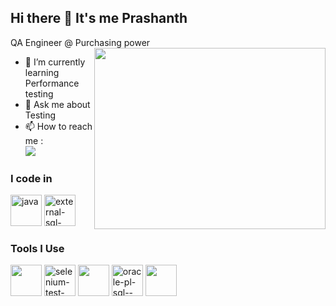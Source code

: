 ## Hi there 👋 It's me Prashanth

QA Engineer @ Purchasing power
<img align="right" width="370" height="290" src="https://i.pinimg.com/originals/47/f0/34/47f0342cec72b800463bf003eac1257e.gif">                                             
- 🌱 I’m currently learning Performance testing
- 💬 Ask me about Testing
- 📫 How to reach me :
<br />  [<img src="https://img.shields.io/badge/LinkedIn-0077B5?style=for-the-badge&logo=linkedin&logoColor=white" />](https://www.linkedin.com/in/prashanth16/)

### I code in
<img width="50" height="50" src="https://img.icons8.com/3d-fluency/94/java.png" alt="java"/>  <img width="50" height="50" src="https://img.icons8.com/external-flaticons-lineal-color-flat-icons/64/external-sql-computer-programming-flaticons-lineal-color-flat-icons.png" alt="external-sql-computer-programming-flaticons-lineal-color-flat-icons"/>

### Tools I Use
<img src="https://icons.iconarchive.com/icons/simpleicons-team/simple/128/postman-icon.png" width="50" height="50"> <img width="50" height="50" src="https://img.icons8.com/stickers/100/selenium-test-automation.png" alt="selenium-test-automation"/> <img src="https://icons.iconarchive.com/icons/simpleicons-team/simple/128/blazemeter-icon.png" width="50" height="50"> <img width="50" height="50" src="https://img.icons8.com/plasticine/100/oracle-pl-sql--v3.png" alt="oracle-pl-sql--v3"/> <img src="https://icons.iconarchive.com/icons/simpleicons-team/simple/128/apache-jmeter-icon.png" width="50" height="50">




